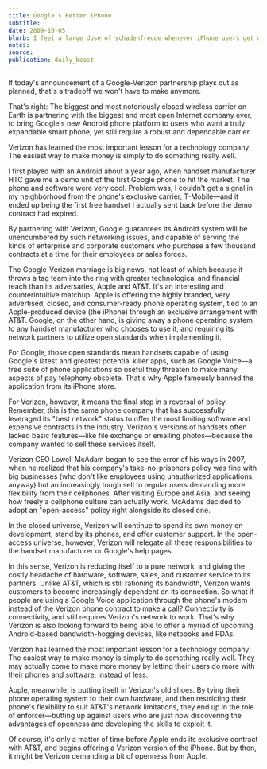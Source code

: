 ```yaml
---
title: Google's Better iPhone
subtitle:
date: 2009-10-05
blurb: I feel a large dose of schadenfreude whenever iPhone users get dropped in the middle of their calls with me. Somehow, the failings of the overtaxed AT&T network (through which all iPhones must connect) make me feel better about staying with a cheaper, less feature-rich phone on a more reliable network.
notes:
source:
publication: daily_beast
---
```


If today's announcement of a Google-Verizon partnership plays out as planned, that's a tradeoff we won't have to make anymore.

That's right: The biggest and most notoriously closed wireless carrier on Earth is partnering with the biggest and most open Internet company ever, to bring Google's new Android phone platform to users who want a truly expandable smart phone, yet still require a robust and dependable carrier.

Verizon has learned the most important lesson for a technology company: The easiest way to make money is simply to do something really well.

I first played with an Android about a year ago, when handset manufacturer HTC gave me a demo unit of the first Google phone to hit the market. The phone and software were very cool. Problem was, I couldn't get a signal in my neighborhood from the phone's exclusive carrier, T-Mobile—and it ended up being the first free handset I actually sent back before the demo contract had expired.

By partnering with Verizon, Google guarantees its Android system will be unencumbered by such networking issues, and capable of serving the kinds of enterprise and corporate customers who purchase a few thousand contracts at a time for their employees or sales forces.

The Google-Verizon marriage is big news, not least of which because it throws a tag team into the ring with greater technological and financial reach than its adversaries, Apple and AT&T. It's an interesting and counterintuitive matchup. Apple is offering the highly branded, very advertised, closed, and consumer-ready phone operating system, tied to an Apple-produced device (the iPhone) through an exclusive arrangement with AT&T. Google, on the other hand, is giving away a phone operating system to any handset manufacturer who chooses to use it, and requiring its network partners to utilize open standards when implementing it.

For Google, those open standards mean handsets capable of using Google's latest and greatest potential killer apps, such as Google Voice—a free suite of phone applications so useful they threaten to make many aspects of pay telephony obsolete. That's why Apple famously banned the application from its iPhone store.

For Verizon, however, it means the final step in a reversal of policy. Remember, this is the same phone company that has successfully leveraged its "best network" status to offer the most limiting software and expensive contracts in the industry. Verizon's versions of handsets often lacked basic features—like file exchange or emailing photos—because the company wanted to sell these services itself.

Verizon CEO Lowell McAdam began to see the error of his ways in 2007, when he realized that his company's take-no-prisoners policy was fine with big businesses (who don't like employees using unauthorized applications, anyway) but an increasingly tough sell to regular users demanding more flexibility from their cellphones. After visiting Europe and Asia, and seeing how freely a cellphone culture can actually work, McAdams decided to adopt an "open-access" policy right alongside its closed one.

In the closed universe, Verizon will continue to spend its own money on development, stand by its phones, and offer customer support. In the open-access universe, however, Verizon will relegate all these responsibilities to the handset manufacturer or Google's help pages.

In this sense, Verizon is reducing itself to a pure network, and giving the costly headache of hardware, software, sales, and customer service to its partners. Unlike AT&T, which is still rationing its bandwidth, Verizon wants customers to become increasingly dependent on its connection. So what if people are using a Google Voice application through the phone's modem instead of the Verizon phone contract to make a call? Connectivity is connectivity, and still requires Verizon's network to work. That's why Verizon is also looking forward to being able to offer a myriad of upcoming Android-based bandwidth-hogging devices, like netbooks and PDAs.

Verizon has learned the most important lesson for a technology company: The easiest way to make money is simply to do something really well. They may actually come to make more money by letting their users do more with their phones and software, instead of less.

Apple, meanwhile, is putting itself in Verizon's old shoes. By tying their phone operating system to their own hardware, and then restricting their phone's flexibility to suit AT&T's network limitations, they end up in the role of enforcer—butting up against users who are just now discovering the advantages of openness and developing the skills to exploit it.

Of course, it's only a matter of time before Apple ends its exclusive contract with AT&T, and begins offering a Verizon version of the iPhone. But by then, it might be Verizon demanding a bit of openness from Apple.
